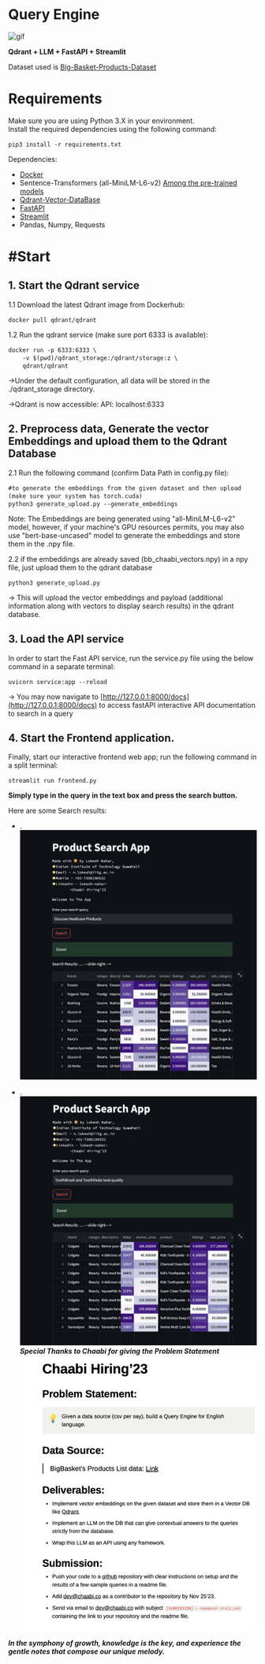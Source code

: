 # Query Engine

![gif](Data/streamlit-preview.gif)

**Qdrant + LLM + FastAPI + Streamlit**


Dataset used is [Big-Basket-Products-Dataset](https://chaabiv2.s3.ap-south-1.amazonaws.com/hiring/bigBasketProducts.csv)

# Requirements
Make sure you are using Python 3.X in your environment.\
Install the required dependencies using the following command:
```
pip3 install -r requirements.txt
```
Dependencies:
* [Docker](https://docs.docker.com/get-docker/)
* Sentence-Transformers (all-MiniLM-L6-v2) [Among the pre-trained models](https://www.sbert.net/docs/pretrained_models.html)
* [Qdrant-Vector-DataBase](https://qdrant.tech/)
* [FastAPI](https://fastapi.tiangolo.com/)
* [Streamlit](https://streamlit.io/)
* Pandas, Numpy, Requests


# #Start
## 1. Start the Qdrant service
 1.1 Download the latest Qdrant image from Dockerhub:

```
docker pull qdrant/qdrant
```


 1.2 Run the qdrant service (make sure port 6333 is available):

```
docker run -p 6333:6333 \
    -v $(pwd)/qdrant_storage:/qdrant/storage:z \
    qdrant/qdrant
```
->Under the default configuration, all data will be stored in the ./qdrant_storage directory.

->Qdrant is now accessible: 
  API: localhost:6333


## 2. Preprocess data, Generate the vector Embeddings and upload them to the Qdrant Database
2.1 Run the following command (confirm Data Path in config.py file):
```
#to generate the embeddings from the given dataset and then upload (make sure your system has torch.cuda)
python3 generate_upload.py --generate_embeddings
```
Note: The Embeddings are being generated using "all-MiniLM-L6-v2" model, however, if your machine's GPU resources permits, you may also use "bert-base-uncased" model to generate the embeddings and store them in the .npy file.


2.2 if the embeddings are already saved (bb_chaabi_vectors.npy) in a npy file, just upload them to the qdrant database
```
python3 generate_upload.py
```
-> This will upload the vector embeddings and payload (additional information along with vectors to display search results) in the qdrant database.


## 3. Load the API service
In order to start the Fast API service, run the service.py file using the below command in a separate terminal:
```
uvicorn service:app --reload  
```
-> You may now navigate to [http://127.0.0.1:8000/docs](http://127.0.0.1:8000/docs) to access fastAPI interactive API documentation to search in a query


## 4. Start the Frontend application.
Finally, start our interactive frontend web app; run the following command in a split terminal:
```
streamlit run frontend.py
```
**Simply type in the query in the text box and press the search button.**


Here are some Search results:
* .
 ![glucose](Data/glucose.png)

* .
 ![tooth](Data/tooth_brush.png)
***Special Thanks to Chaabi for giving the Problem Statement***
![Problem-Statement](Data/Assignment.png)


***In the symphony of growth, knowledge is the key, and experience the gentle notes that compose our unique melody.***
